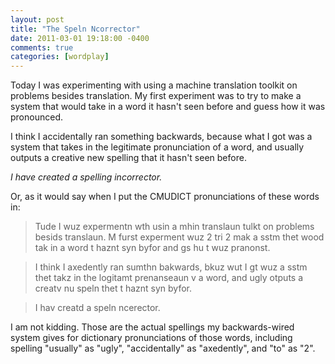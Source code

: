 ```yaml
---
layout: post
title: "The Speln Ncorrector"
date: 2011-03-01 19:18:00 -0400
comments: true
categories: [wordplay]
---
```


Today I was experimenting with using a machine translation toolkit on problems
besides translation. My first experiment was to try to make a system that would
take in a word it hasn't seen before and guess how it was pronounced.

I think I accidentally ran something backwards, because what I got was a system
that takes in the legitimate pronunciation of a word, and usually outputs a
creative new spelling that it hasn't seen before.

*I have created a spelling incorrector.*

Or, as it would say when I put the CMUDICT pronunciations of these words in:

> Tude I wuz expermentn wth usin a mhin translaun tulkt on problems besids
> translaun.  M furst experment wuz 2 tri 2 mak a sstm thet wood tak in a
> word t haznt syn byfor and gs hu t wuz pranonst.

> I think I axedently ran sumthn bakwards, bkuz wut I gt wuz a sstm thet takz
> in the logitamt prenanseaun v a word, and ugly otputs a creatv nu speln
> thet t haznt syn byfor.

> I hav creatd a speln ncerector.

I am not kidding. Those are the actual spellings my backwards-wired system
gives for dictionary pronunciations of those words, including spelling
"usually" as "ugly", "accidentally" as "axedently", and "to" as "2".


